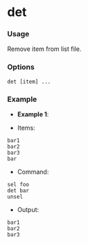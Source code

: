 # det

### Usage
Remove item from list file.

### Options
```
det [item] ...
```

### Example

- **Example 1**:

- Items:
```
bar1
bar2
bar3
bar
```
- Command:
```
sel foo
det bar
unsel
```
- Output:
```
bar1
bar2
bar3
```